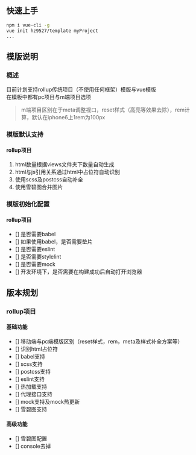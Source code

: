 ## 快速上手
```sh
npm i vue-cli -g
vue init hz9527/template myProject
...
```

## 模版说明
### 概述
目前计划支持rollup传统项目（不使用任何框架）模版与vue模版  
在模板中都有pc项目与m端项目选项  

> m端项目区别在于meta调整视口，reset样式（高亮等效果去除），rem计算，默认在iphone6上1rem为100px

### 模版默认支持
#### rollup项目
1. html数量根据views文件夹下数量自动生成
2. html与js引用关系通过html中占位符自动识别
3. 使用scss及postcss自动补全
4. 使用雪碧图合并图片

### 模版初始化配置
#### rollup项目
- [] 是否需要babel
- [] 如果使用babel，是否需要垫片
- [] 是否需要eslint
- [] 是否需要stylelint
- [] 是否需要mock
- [] 开发环境下，是否需要在构建成功后自动打开浏览器

## 版本规划
### rollup项目
#### 基础功能
- [] 移动端与pc端模版区别（reset样式，rem，meta及样式补全方案等）
- [] 识别html占位符
- [] babel支持
- [] scss支持
- [] postcss支持
- [] eslint支持
- [] 热加载支持
- [] 代理接口支持
- [] mock支持及mock热更新
- [] 雪碧图支持

#### 高级功能
- [] 雪碧图配置
- [] console去掉
